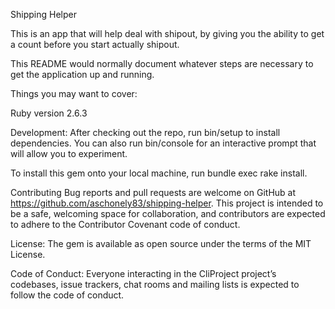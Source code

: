 Shipping Helper

This is an app that will help deal with shipout, by giving you the ability to get a count before you start actually shipout.

This README would normally document whatever steps are necessary to get the
application up and running.

Things you may want to cover:

Ruby version 2.6.3

Development: After checking out the repo, run bin/setup to install dependencies. You can also run bin/console for an interactive prompt that will allow you to experiment.

To install this gem onto your local machine, run bundle exec rake install.

Contributing Bug reports and pull requests are welcome on GitHub at https://github.com/aschonely83/shipping-helper. This project is intended to be a safe, welcoming space for collaboration, and contributors are expected to adhere to the Contributor Covenant code of conduct.

License: The gem is available as open source under the terms of the MIT License.

Code of Conduct: Everyone interacting in the CliProject project’s codebases, issue trackers, chat rooms and mailing lists is expected to follow the code of conduct.